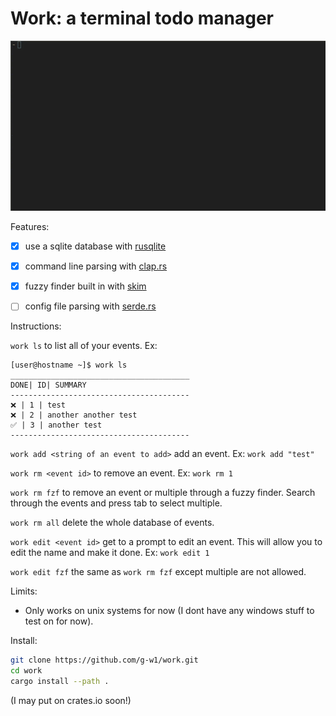 # Work: a terminal todo manager

![screencapture](https://raw.githubusercontent.com/g-w1/work/master/pics/out.gif)

Features:

- [x] use a sqlite database with [rusqlite](https://docs.rs/rusqlite/0.23.1/rusqlite/)

- [x] command line parsing with [clap.rs](https://clap.rs)

- [x] fuzzy finder built in with [skim](https://github.com/lotabout/skim)

- [ ] config file parsing with [serde.rs](https://serde.rs)

Instructions:

``work ls`` to list all of your events.
Ex:
```
[user@hostname ~]$ work ls
________________________________________
DONE| ID| SUMMARY
----------------------------------------
❌ | 1 | test
❌ | 2 | another another test
✅ | 3 | another test
----------------------------------------
```

``work add <string of an event to add>`` add an event. Ex: ``work add "test"``

``work rm <event id>`` to remove an event. Ex: ``work rm 1``

``work rm fzf`` to remove an event or multiple through a fuzzy finder. Search through the events and press tab to select multiple.

``work rm all`` delete the whole database of events.

``work edit <event id>`` get to a prompt to edit an event. This will allow you to edit the name and make it done. Ex: ``work edit 1``

``work edit fzf`` the same as ``work rm fzf`` except multiple are not allowed.



Limits:

- Only works on unix systems for now (I dont have any windows stuff to test on for now).

Install:

```bash
git clone https://github.com/g-w1/work.git
cd work
cargo install --path .
```

(I may put on crates.io soon!)
